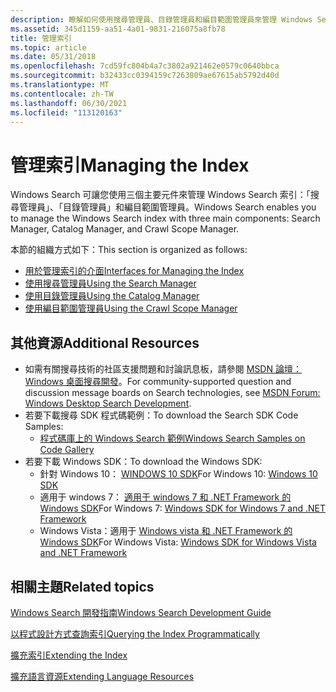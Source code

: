 ```yaml
---
description: 瞭解如何使用搜尋管理員、目錄管理員和編目範圍管理員來管理 Windows Search 索引。
ms.assetid: 345d1159-aa51-4a01-9831-216075a8fb78
title: 管理索引
ms.topic: article
ms.date: 05/31/2018
ms.openlocfilehash: 7cd59fc804b4a7c3802a921462e0579c0640bbca
ms.sourcegitcommit: b32433cc0394159c7263809ae67615ab5792d40d
ms.translationtype: MT
ms.contentlocale: zh-TW
ms.lasthandoff: 06/30/2021
ms.locfileid: "113120163"
---
```

# <a name="managing-the-index"></a><span data-ttu-id="57fa7-103">管理索引</span><span class="sxs-lookup"><span data-stu-id="57fa7-103">Managing the Index</span></span>

<span data-ttu-id="57fa7-104">Windows Search 可讓您使用三個主要元件來管理 Windows Search 索引：「搜尋管理員」、「目錄管理員」和編目範圍管理員。</span><span class="sxs-lookup"><span data-stu-id="57fa7-104">Windows Search enables you to manage the Windows Search index with three main components: Search Manager, Catalog Manager, and Crawl Scope Manager.</span></span>

<span data-ttu-id="57fa7-105">本節的組織方式如下：</span><span class="sxs-lookup"><span data-stu-id="57fa7-105">This section is organized as follows:</span></span>

- [<span data-ttu-id="57fa7-106">用於管理索引的介面</span><span class="sxs-lookup"><span data-stu-id="57fa7-106">Interfaces for Managing the Index</span></span>](interfaces-for-managing-the-index.md)
- [<span data-ttu-id="57fa7-107">使用搜尋管理員</span><span class="sxs-lookup"><span data-stu-id="57fa7-107">Using the Search Manager</span></span>](-search-3x-wds-mngidx-searchmanager.md)
- [<span data-ttu-id="57fa7-108">使用目錄管理員</span><span class="sxs-lookup"><span data-stu-id="57fa7-108">Using the Catalog Manager</span></span>](-search-3x-wds-mngidx-catalog-manager.md)
- [<span data-ttu-id="57fa7-109">使用編目範圍管理員</span><span class="sxs-lookup"><span data-stu-id="57fa7-109">Using the Crawl Scope Manager</span></span>](-search-3x-wds-extidx-csm.md)

## <a name="additional-resources"></a><span data-ttu-id="57fa7-110">其他資源</span><span class="sxs-lookup"><span data-stu-id="57fa7-110">Additional Resources</span></span>

- <span data-ttu-id="57fa7-111">如需有關搜尋技術的社區支援問題和討論訊息板，請參閱 [MSDN 論壇： Windows 桌面搜尋開發](https://social.msdn.microsoft.com/Forums/windowsdesktopsearchdevelopment/threads)。</span><span class="sxs-lookup"><span data-stu-id="57fa7-111">For community-supported question and discussion message boards on Search technologies, see [MSDN Forum: Windows Desktop Search Development](https://social.msdn.microsoft.com/Forums/windowsdesktopsearchdevelopment/threads).</span></span>
- <span data-ttu-id="57fa7-112">若要下載搜尋 SDK 程式碼範例：</span><span class="sxs-lookup"><span data-stu-id="57fa7-112">To download the Search SDK Code Samples:</span></span>
  - [<span data-ttu-id="57fa7-113">程式碼庫上的 Windows Search 範例</span><span class="sxs-lookup"><span data-stu-id="57fa7-113">Windows Search Samples on Code Gallery</span></span>](./-search-samples-ovw.md)
- <span data-ttu-id="57fa7-114">若要下載 Windows SDK：</span><span class="sxs-lookup"><span data-stu-id="57fa7-114">To download the Windows SDK:</span></span>
  - <span data-ttu-id="57fa7-115">針對 Windows 10： [WINDOWS 10 SDK](https://developer.microsoft.com/windows/downloads/windows-10-sdk)</span><span class="sxs-lookup"><span data-stu-id="57fa7-115">For Windows 10: [Windows 10 SDK](https://developer.microsoft.com/windows/downloads/windows-10-sdk)</span></span>
  - <span data-ttu-id="57fa7-116">適用于 windows 7： [適用于 windows 7 和 .NET Framework 的 Windows SDK](https://msdn.microsoft.com/windowsvista/bb980924.aspx)</span><span class="sxs-lookup"><span data-stu-id="57fa7-116">For Windows 7: [Windows SDK for Windows 7 and .NET Framework](https://msdn.microsoft.com/windowsvista/bb980924.aspx)</span></span>
  - <span data-ttu-id="57fa7-117">Windows Vista：適用于 [Windows vista 和 .NET Framework 的 Windows SDK](https://www.microsoft.com/download/details.aspx?id=31950)</span><span class="sxs-lookup"><span data-stu-id="57fa7-117">For Windows Vista: [Windows SDK for Windows Vista and .NET Framework](https://www.microsoft.com/download/details.aspx?id=31950)</span></span>

## <a name="related-topics"></a><span data-ttu-id="57fa7-118">相關主題</span><span class="sxs-lookup"><span data-stu-id="57fa7-118">Related topics</span></span>

[<span data-ttu-id="57fa7-119">Windows Search 開發指南</span><span class="sxs-lookup"><span data-stu-id="57fa7-119">Windows Search Development Guide</span></span>](-search-developers-guide-entry-page.md)

[<span data-ttu-id="57fa7-120">以程式設計方式查詢索引</span><span class="sxs-lookup"><span data-stu-id="57fa7-120">Querying the Index Programmatically</span></span>](-search-3x-wds-qryidx-overview.md)

[<span data-ttu-id="57fa7-121">擴充索引</span><span class="sxs-lookup"><span data-stu-id="57fa7-121">Extending the Index</span></span>](-search-3x-wds-extidx-overview.md)

[<span data-ttu-id="57fa7-122">擴充語言資源</span><span class="sxs-lookup"><span data-stu-id="57fa7-122">Extending Language Resources</span></span>](extending-language-resources-in-windows-search.md)
